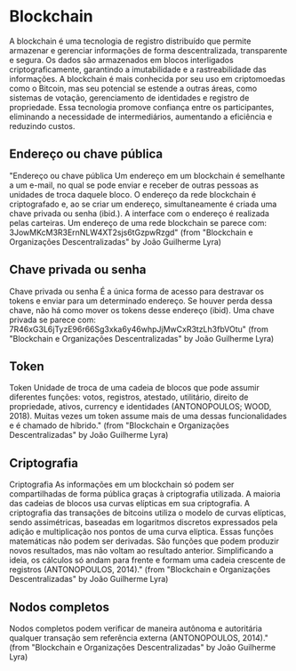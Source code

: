 # Blockchain

A blockchain é uma tecnologia de registro distribuído que permite armazenar e gerenciar informações de forma descentralizada, transparente e segura. Os dados são armazenados em blocos interligados criptograficamente, garantindo a imutabilidade e a rastreabilidade das informações. A blockchain é mais conhecida por seu uso em criptomoedas como o Bitcoin, mas seu potencial se estende a outras áreas, como sistemas de votação, gerenciamento de identidades e registro de propriedade. Essa tecnologia promove confiança entre os participantes, eliminando a necessidade de intermediários, aumentando a eficiência e reduzindo custos.


## Endereço ou chave pública

"Endereço ou chave pública Um endereço em um blockchain é semelhante a um e-mail, no qual se pode enviar e receber de outras pessoas as unidades de troca daquele bloco. O endereço da rede blockchain é criptografado e, ao se criar um endereço, simultaneamente é criada uma chave privada ou senha (ibid.). A interface com o endereço é realizada pelas carteiras. Um endereço de uma rede blockchain se parece com: 3JowMKcM3R3ErnNLW4XT2sjs6tGzpwRzgd" (from "Blockchain e Organizações Descentralizadas" by João Guilherme Lyra)

## Chave privada ou senha

Chave privada ou senha É a única forma de acesso para destravar os tokens e enviar para um determinado endereço. Se houver perda dessa chave, não há como mover os tokens desse endereço (ibid). Uma chave privada se parece com: 7R46xG3L6jTyzE96r66Sg3xka6y46whpJjMwCxR3tzLh3fbVOtu" (from "Blockchain e Organizações Descentralizadas" by João Guilherme Lyra)

## Token

Token Unidade de troca de uma cadeia de blocos que pode assumir diferentes funções: votos, registros, atestado, utilitário, direito de propriedade, ativos, currency e identidades (ANTONOPOULOS; WOOD, 2018). Muitas vezes um token assume mais de uma dessas funcionalidades e é chamado de híbrido." (from "Blockchain e Organizações Descentralizadas" by João Guilherme Lyra)

## Criptografia

Criptografia As informações em um blockchain só podem ser compartilhadas de forma pública graças à criptografia utilizada. A maioria das cadeias de blocos usa curvas elípticas em sua criptografia. A criptografia das transações de bitcoins utiliza o modelo de curvas elípticas, sendo assimétricas, baseadas em logaritmos discretos expressados pela adição e multiplicação nos pontos de uma curva elíptica. Essas funções matemáticas não podem ser derivadas. São funções que podem produzir novos resultados, mas não voltam ao resultado anterior. Simplificando a ideia, os cálculos só andam para frente e formam uma cadeia crescente de registros (ANTONOPOULOS, 2014)." (from "Blockchain e Organizações Descentralizadas" by João Guilherme Lyra)

## Nodos completos 

Nodos completos podem verificar de maneira autônoma e autoritária qualquer transação sem referência externa (ANTONOPOULOS, 2014)." (from "Blockchain e Organizações Descentralizadas" by João Guilherme Lyra)

